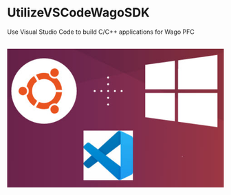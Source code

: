 # UtilizeVSCodeWagoSDK
Use Visual Studio Code to build C/C++ applications for Wago PFC




<div align="center">
   <br>
  <img src="img\VSCodeWSL.JPG" width="1200"><br><br>
</div>
